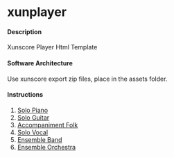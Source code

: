 # xunplayer

#### Description
Xunscore Player Html Template

#### Software Architecture
Use xunscore export zip files, place in the assets folder.

#### Instructions

1.  [Solo Piano](https://xunscore.github.io/xunplayer/player.html?url=assets/piano)
2.  [Solo Guitar](https://xunscore.github.io/xunplayer/player.html?url=assets/guitar)
3.  [Accompaniment Folk](https://xunscore.github.io/xunplayer/player.html?url=assets/folk)
4.  [Solo Vocal](https://xunscore.github.io/xunplayer/player.html?url=assets/vocal)
5.  [Ensemble Band](https://xunscore.github.io/xunplayer/player.html?url=assets/band)
6.  [Ensemble Orchestra](https://xunscore.github.io/xunplayer/player.html?url=assets/orchestra)
